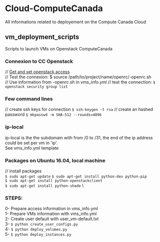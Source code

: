# Cloud-ComputeCanada
All informations related to deployement on the Compute Canada Cloud

## vm_deployment_scripts
Scripts to launch VMs on Openstack ComputeCanada

### Connexion to CC Openstack
// [Get and set openstack access](https://docs.computecanada.ca/wiki/OpenStack_Command_Line_Clients#Connecting_CLI_to_OpenStack) \
// Test the connexion:
$ source /path/to/project/name/openrc/<project name>-openrc.sh \
// Use information from <project name>-openrc.sh in vms_info.yml
// test the connection:
`$ openstack security group list`

### Few command lines
// create ssh keys for connection
`$ ssh-keygen -t rsa`
// create an hashed password
`$ mkpasswd -m SHA-512 --rounds=4096`

### ip-local
ip-local is the the subdomain with from /0 to /31, the end of the ip address could be set per vm in 'ip'. \
See vms_info.yml template

### Packages on Ubuntu 16.04, local machine
// install packages \
`$ sudo apt-get update`
`$ sudo apt-get install python-dev python-pip` \
`$ sudo apt-get install python-openstackclient` \
`$ sudo apt-get install python-shade` \

### STEPS:
0- Prepare access information in vms_info.yml \
1- Prepare VMs information with vms_info.yml \
2- Create user default with user_vm-default.txt \
3- `$ python create_user_configs.py` \
4- `$ python deploy_volumes.py` \
5- `$ python deploy_instances.py`
